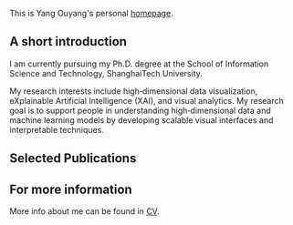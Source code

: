 This is Yang Ouyang's personal [homepage](https://ouyang007.github.io/).

## A short introduction
I am currently pursuing my Ph.D. degree at the School of Information Science and Technology, ShanghaiTech University. 

My research interests include high‑dimensional data visualization, eXplainable Artificial Intelligence (XAI), and visual analytics. My research goal is to support people in understanding high‑dimensional data and
machine learning models by developing scalable visual interfaces and interpretable techniques.

## Selected Publications


## For more information
More info about me can be found in [CV]().

